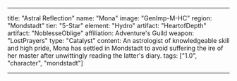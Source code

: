 ---

title: "Astral Reflection"
name: "Mona"
image: "GenImp-M-HC"
region: "Mondstadt"
tier: "5-Star"
element: "Hydro"
artifact: "HeartofDepth"
artifact: "NoblesseOblige"
affiliation: Adventure's Guild
weapon: "LostPrayers"
type: "Catalyst"
content: An astrologist of knowledgeable skill and high pride, Mona has settled in Mondstadt to avoid suffering the ire of her master after unwittingly reading the latter's diary.
tags: ["1.0", "character", "mondstadt"]

---